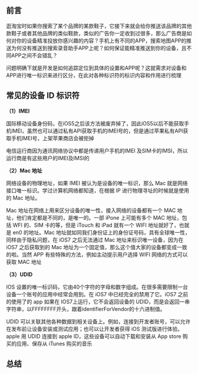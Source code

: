 ## 前言

逛淘宝时如果你搜索了某个品牌的某款鞋子，它接下来就会给你推送该品牌的其他款鞋子或者其他品牌的类似鞋款，类似的广告你一定收到过很多，那么广告商是如何对你的设备精准投放你感兴趣的内容？手机上有不同的APP，搜索地图APP的推送为何没有推送到搜索录音助手APP上呢？如何保证能精准推送到你的设备，且不同APP之间不会错乱？

问题明确下就是开发是如何追踪定位到具体的设置和APP呢？这就需求对设备和APP进行唯一标识来进行区分，在此对各种标识符的标识内容和作用进行梳理

## 常见的设备 ID 标识符

**（1）IMEI**

国际移动设备身份码，在iOS5之后该方法被废弃掉了，因此iOS5以后不能获取手机IMEI，虽然也可以通过私有API获取手机的IMEI号的，但是通过苹果私有API获取手机IMEI号，上架苹果商店会被拒掉

电信运行商因为通讯网络协议中都是传递用户手机的IMEI 及SIM卡的IMSI，所以运行商是有这些用户的IMEI及IMSI的

**（2）Mac 地址**

网络设备的物理地址，如果 IMEI 被认为是设备的唯一标识，那么 Mac 就是网络接口唯一标识。学过计算机网络都知道，在根据 IP 进行物理寻址的时候就是使用的 Mac 地址。

Mac 地址在网络上用来区分设备的唯一性，接入网络的设备都有一个 MAC 地址，他们肯定都是不同的，是唯一的。一部 iPone 上可能有多个 MAC 地址，包括 WFI 的、SIM 卡的等，但是 iTouch 和 iPad 就有一个 WIFI 地址就好了，也就是 en0 的地址。Mac 地址就如同我们身份证上的身份证号码，具有全球唯一性，同样由于隐私问题，在 iOS7 之后无法通过 Mac 地址来标识唯一设备，因为在 iOS7 之后获取到的 Mac 地址为一个固定值，那么这个值大家的设备都变成一致的啦。当然 APP 有些特殊的方法，例如主动提示用户选择 WIFI 网络的方式可以获取 MAC 地址

**（3）UDID**

IOS 设置的唯一标识码，它由40个字符的字母和数字组成。在很多需要限制一台设备一个账号的应用中经常会用到。在 iOS7 中已经完全的禁用了它。iOS7 之前的使用了的 app 如果在 IOS7上运行，它不会返回设备的 UDID，而是会返回一串字符串，以FFFFFFFF开头，跟着identifierForVendor的十六进制值。

UDID 可以关联其他各种数据到相关设备上。例如，连接到开发者账号，可以允许在发布前让设备安装或测试应用；也可以让开发者获得 iOS 测试版进行体验。apple 用 UDID 连接到 apple ID，这些设备可以自动下载和安装从 App store 购买的应用、保存从 iTunes 购买的音乐



## 总结

